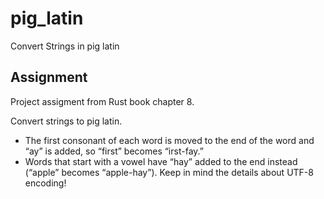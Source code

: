 # pig_latin

Convert Strings in pig latin

## Assignment

Project assigment from Rust book chapter 8.

Convert strings to pig latin.

* The first consonant of each word is moved to the end of the word and “ay” is added, so “first” becomes “irst-fay.”
* Words that start with a vowel have “hay” added to the end instead (“apple” becomes “apple-hay”). Keep in mind the details about UTF-8 encoding!
